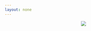 ```yaml
---
layout: none
---
```

<!DOCTYPE html>
<html lang="id-ID">
<head>
<title>Mi Fans Indonesia</title>
<meta charset="UTF-8">
<meta http-equiv="X-UA-Compatible" content="IE=edge">
<meta name="viewport" content="width=device-width, initial-scale=1">
<meta name="description" itemprop="description" content="Pencarian Kustom ke Semua Mi Fans Indonesia" />
<meta name="keywords" itemprop="keywords" content="mifans,forum,xiaomi" />
<meta name="author" itemprop="author" content="eggo.ez.lv" />
<link href='//mifans.web.id/favicon.ico' rel='shortcut icon' type='image/x-icon'/>
<style type="text/css">img{max-width:100%}body{background: url("//asset.hub.mifans.web.id/assets/imgs/awsbg/mifans-cover-rgb-32bit.jpg") no-repeat center center fixed; -webkit-background-size: cover;-moz-background-size: cover;-o-background-size: cover;background-size: cover;opacity:0.9;filter:alpha(opacity=100);zoom:1; }.pace{-webkit-pointer-events:none;pointer-events:none;-webkit-user-select:none;-moz-user-select:none;user-select:none}.pace.pace-inactive .pace-progress{display:none}.pace .pace-progress{position:fixed;z-index:2000;top:0;right:0;height:5rem;width:5rem;-webkit-transform:translate3d(0,0,0)!important;-ms-transform:translate3d(0,0,0)!important;transform:translate3d(0,0,0)!important}.pace .pace-progress:after{display:block;position:absolute;top:0;right:.5rem;content:attr(data-progress-text);font-family:"Helvetica Neue",sans-serif;font-weight:100;font-size:5rem;line-height:1;text-align:right;color:rgba(255,128,64,.19999999999999996)}</style>
</head>
<body>
<center>
<img class="mf" src="https://camo.githubusercontent.com/ea820df614d6e4a82a58448e1397e8883b1aaf4b/687474703a2f2f6d6966616e732e7765622e69642f7374796c65732f6d6966616e732f78656e666f726f2f6c6f676f2e706e67" />
</center>
<script>
  (function() {
    var cx = '002202599118087844647:rokx0z5ufgq';
    var gcse = document.createElement('script');
    gcse.type = 'text/javascript';
    gcse.async = true;
    gcse.src = (document.location.protocol == 'https:' ? 'https:' : 'http:') +
        '//cse.google.com/cse.js?cx=' + cx;
    var s = document.getElementsByTagName('script')[0];
    s.parentNode.insertBefore(gcse, s);
  })();
</script>
<gcse:search></gcse:search>
</body>
</html>
